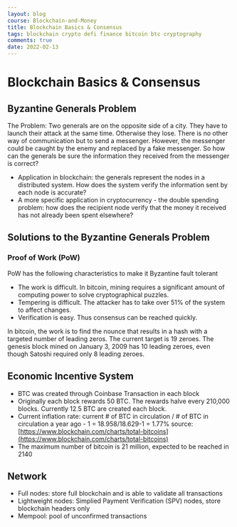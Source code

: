 ```yaml
---
layout: blog
course: Blockchain-and-Money
title: Blockchain Basics & Consensus
tags: blockchain crypto defi finance bitcoin btc cryptography
comments: true
date: 2022-02-13
---
```


# Blockchain Basics & Consensus

## Byzantine Generals Problem

The Problem: Two generals are on the opposite side of a city. They have to launch their attack at the same time. Otherwise they lose. There is no other way of communication but to send a messenger. However, the messenger could be caught by the enemy and replaced by a fake messenger. So how can the generals be sure the information they received from the messenger is correct?

*   Application in blockchain: the generals represent the nodes in a distributed system. How does the system verify the information sent by each node is accurate?
*   A more specific application in cryptocurrency - the double spending problem: how does the recipient node verify that the money it received has not already been spent elsewhere?

## Solutions to the Byzantine Generals Problem

### Proof of Work (PoW)
PoW has the following characteristics to make it Byzantine fault tolerant 
*   The work is difficult. In bitcoin, mining requires a significant amount of computing power to solve cryptographical puzzles.
*   Tempering is difficult. The attacker has to take over 51% of the system to affect changes. 
*   Verification is easy. Thus consensus can be reached quickly.

In bitcoin, the work is to find the nounce that results in a hash with a targeted number of leading zeros. The current target is 19 zeroes. The genesis block mined on January 3, 2009 has 10 leading zeroes, even though Satoshi required only 8 leading zeroes. 

## Economic Incentive System
*   BTC was created through Coinbase Transaction in each block
*   Originally each block rewards 50 BTC. The rewards halve every 210,000 blocks. Currently 12.5 BTC are created each block. 
*   Current inflation rate: current # of BTC in circulation / # of BTC in circulation a year ago - 1 = 18.958/18.629-1 = 1.77% source: [https://www.blockchain.com/charts/total-bitcoins](https://www.blockchain.com/charts/total-bitcoins)
*   The maximum number of bitcoin is 21 million, expected to be reached in 2140

## Network
*   Full nodes: store full blockchain and is able to validate all transactions
*   Lightweight nodes: Simplied Payment Verification (SPV) nodes, store blockchain headers only
*   Mempool: pool of unconfirmed transactions
